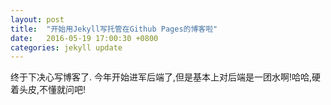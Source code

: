```yaml
---
layout: post
title:  "开始用Jekyll写托管在Github Pages的博客啦"
date:   2016-05-19 17:00:30 +0800
categories: jekyll update
---
```


终于下决心写博客了.
今年开始进军后端了,但是基本上对后端是一团水啊!哈哈,硬着头皮,不懂就问吧!
